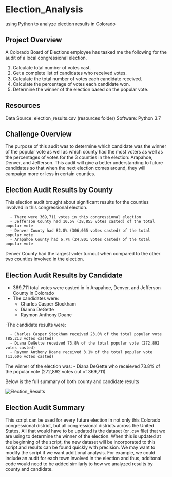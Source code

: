 # Election_Analysis
using Python to analyze election results in Colorado 

## Project Overview
A Colorado Board of Elections employee has tasked me the following for the audit of a local congressional election. 
  1. Calculate total number of votes cast.
  2. Get a complete list of candidates who received votes.
  3. Calculate the total number of votes each candidate received.
  4. Calculate the percentage of votes each candidate won.
  5. Determine the winner of the election based on the popular vote. 

## Resources
Data Source: election_results.csv (resources folder)
Software: Python 3.7 

## Challenge Overview
The purpose of this audit was to determine which candidate was the winner of the popular vote as well as which county had the most voters as well as the percentages of votes for the 3 counties in the election: Arapahoe, Denver, and Jefferson. This audit will give a better understanding to future candidates so that when the next election comes around, they will campaign more or less in certain counties. 

## Election Audit Results by County
This election audit brought about significant results for the counties involved in this congressional election. 
 
      - There were 369,711 votes in this congressional election
      - Jefferson County had 10.5% (38,855 votes casted) of the total popular vote
      - Denver County had 82.8% (306,055 votes casted) of the total popular vote
      - Arapahoe County had 6.7% (24,801 votes casted) of the total popular vote 
      
Denver County had the largest voter turnout when compared to the other two counties involved in the election. 

## Election Audit Results by Candidate

  - 369,711 total votes were casted in in Arapahoe, Denver, and Jefferson County in Colorado
  - The candidates were:
    - Charles Casper Stockham
    - Dianna DeGette
    - Raymon Anthony Doane
    
  -The candidate results were:
  
      - Charles Casper Stockham received 23.0% of the total popular vote (85,213 votes casted)
      - Diana DeGette received 73.8% of the total popular vote (272,892 votes casted)
      - Raymon Anthony Doane received 3.1% of the total popular vote (11,606 votes casted)
   
  The winner of the election was:
      - Diana DeGette who receieved 73.8% of the popular vote (272,892 votes out of 369,711)
      
 Below is the full summary of both county and candidate results
 
![Election_Results](https://user-images.githubusercontent.com/68922663/95687264-793bd700-0bd0-11eb-9fdc-6be03a6c8be8.png)

## Election Audit Summary
This script can be used for every future election in not only this Colorado congressional district, but all congressional districts across the United States. All that would have to be updated is the dataset (or .csv file) that we are using to determine the winner of the election. When this is updated at the beginning of the script, the new dataset will be incorporated to this script and results can be found quickly with precision. We may want to modify the script if we want additional analysis. For example, we could include an audit for each town involved in the election and thus, additonal code would need to be added similarly to how we analyzed results by county and candidate.
